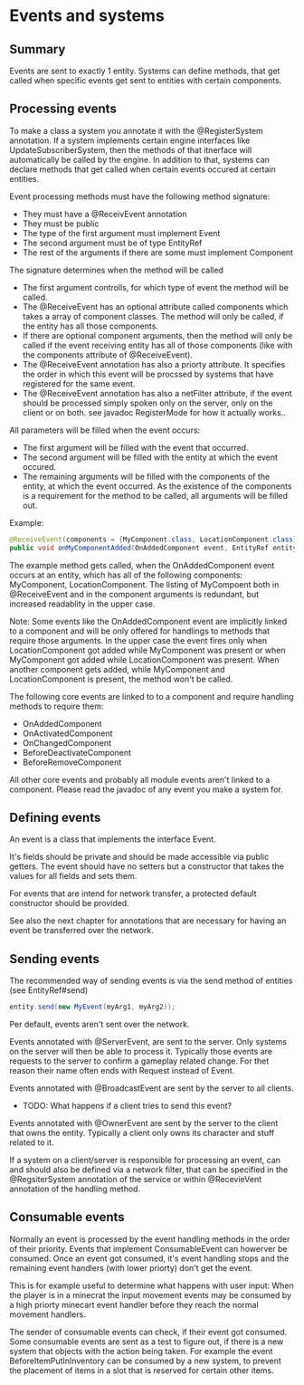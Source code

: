 # Events and systems
## Summary
Events are sent to exactly 1 entity. Systems can define methods, that get called when specific events get sent to entities with certain components.

## Processing events
To make a class a system you annotate it with the @RegisterSystem annotation. If a system implements certain engine interfaces like UpdateSubscriberSystem, then the methods of that itnerface will automatically be called by the engine. In addition to that, systems can declare methods that get called when certain events occured at certain entities. 

Event processing methods must have the following method signature:
* They must have a @ReceivEvent annotation
* They must be public
* The type of the first argument must implement Event
* The second argument must be of type EntityRef
* The rest of the arguments if there are some must implement Component

The signature determines when the method will be called
* The first argument controlls, for which type of event the method will be called.
* The @ReceiveEvent has an optional attribute called components which takes a array of component classes. The method will only be called, if the entity has all those components.
* If there are optional component arguments, then the method will only be called if the event receiving entity has all of those components (like with the components attribute of @ReceiveEvent).
* The @ReceiveEvent annotation has also a priorty attribute. It specifies the order in which this event will be procssed by systems that have registered for the same event.
* The @ReceiveEvent annotation has also a netFilter attribute, if the event should be processed simply spoken only on the server, only on the client or on both. see javadoc RegisterMode for how it actually works..

All parameters will be filled when the event occurs:
* The first argument will be filled with the event that occurred.
* The second argument will be filled with the entity at which the event occured.
* The remaining arguments will be filled with the components of the entity, at which the event occurred. As the existence of the components is a requirement for the method to be called, all arguments will be filled out.

Example:
```java
@ReceiveEvent(components = {MyComponent.class, LocationComponent.class})
public void onMyComponentAdded(OnAddedComponent event, EntityRef entity, MyComponent myComponent) {
```
The example method gets called, when the OnAddedComponent event occurs at an entity, which has all of the following components: MyComponent, LocationComponent. The listing of MyCompoent both in @ReceiveEvent and in the component arguments is redundant, but increased readablity in the upper case.

Note: Some events like the OnAddedComponent event are implicitly linked to a component and will be only offered for handlings to methods that require those arguments. In the upper case the event fires only when LocationComponent got added while MyComponent was present or when MyComponent got added while LocationComponent was present. When another component gets added, while MyComponent and LocationComponent is present, the method won't be called.

The following core events are linked to to a component and require handling methods to require them:
* OnAddedComponent 
* OnActivatedComponent
* OnChangedComponent
* BeforeDeactivateComponent
* BeforeRemoveComponent

All other core events and probably all module events aren't linked to a component. Please read the javadoc of any event you make a system for.

## Defining events
An event is a class that implements the interface Event.

It's fields should be private and should be made accessible via public getters. The event should have no setters but a constructor that takes the values for all fields and sets them.

For events that are intend for network transfer, a protected default constructor should be provided.

See also the next chapter for annotations that are necessary for having an event be transferred over the network.

## Sending events
The recommended way of sending events is via the send method of entities (see EntityRef#send)
```java
entity.send(new MyEvent(myArg1, myArg2));
```

Per default, events aren't sent over the network.

Events annotated with @ServerEvent, are sent to the server. Only systems on the server will then be able to process it. Typically those events are requests to the server to confirm a gameplay related change. For thet reason their name often ends with Request instead of Event.

Events annotated with @BroadcastEvent are sent by the server to all clients.
* TODO: What happens if a client tries to send this event?

Events annotated with @OwnerEvent are sent by the server to the client that owns the entity. Typically a client only owns its character and stuff related to it.

If a system on a client/server is responsible for processing an event, can and should also be defined via a network filter, that can be specified in the @RegsiterSystem annotation of the service or within @RecevieVent annotation of the handling method.

## Consumable events
Normally an event is processed by the event handling methods in the order of their priority. Events that implement ConsumableEvent can howerver be consumed. Once an event got consumed, it's event handling stops and the remaining event handlers (with  lower priorty) don't get the event.

This is for example useful to determine what happens with user input: When the player is in a minecrat the input movement events may be consumed by a high priorty minecart event handler before they reach the normal movement handlers. 

The sender of consumable events can check, if their event got consumed. Some consumable events are sent as a test to figure out, if there is a new system that objects with the action being taken. For example the event BeforeItemPutInInventory can be consumed by a new system, to prevent the placement of items in a slot that is reserved for certain other items.